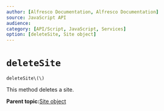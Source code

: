 ```yaml
---
author: [Alfresco Documentation, Alfresco Documentation]
source: JavaScript API
audience: 
category: [API/Script, JavaScript, Services]
option: [deleteSite, Site object]
---
```


# `deleteSite`

`deleteSite\(\)`

This method deletes a site.

**Parent topic:**[Site object](../references/API-JS-Site.md)


